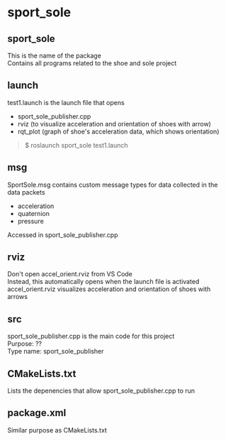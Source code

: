# sport_sole

## **sport_sole**
This is the name of the package  
Contains all programs related to the shoe and sole project

## **launch**
test1.launch is the launch file that opens  
* sport_sole_publisher.cpp
* rviz (to visualize acceleration and orientation of shoes with arrow)
* rqt_plot (graph of shoe's acceleration data, which shows orientation)  
> $ roslaunch sport_sole test1.launch

## **msg**
SportSole.msg contains custom message types for data collected in the data packets
* acceleration
* quaternion
* pressure  

Accessed in sport_sole_publisher.cpp  

## **rviz**
Don't open accel_orient.rviz from VS Code  
Instead, this automatically opens when the launch file is activated   
accel_orient.rviz visualizes acceleration and orientation of shoes with arrows

## **src**
sport_sole_publisher.cpp is the main code for this project  
Purpose: ??  
Type name: sport_sole_publisher

## **CMakeLists.txt**
Lists the depenencies that allow sport_sole_publisher.cpp to run  

## **package.xml**
Similar purpose as CMakeLists.txt  





